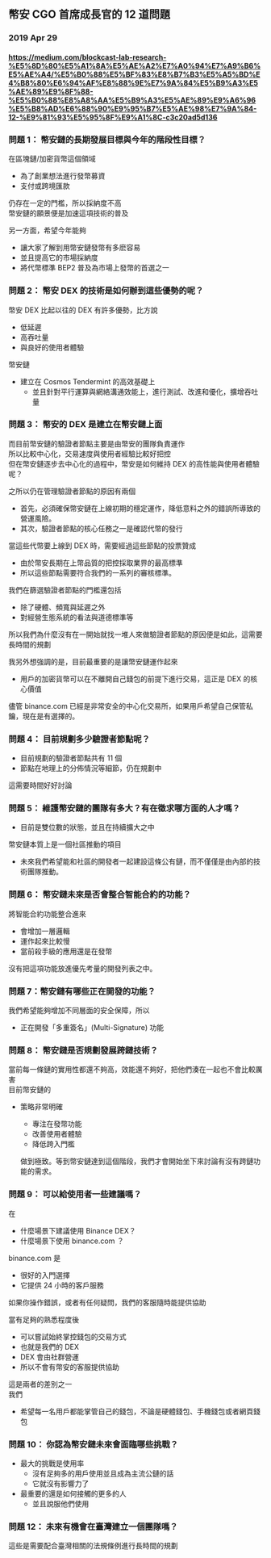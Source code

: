 ## 幣安 CGO 首席成長官的 12 道問題
### 2019 Apr 29
#### https://medium.com/blockcast-lab-research-%E5%8D%80%E5%A1%8A%E5%AE%A2%E7%A0%94%E7%A9%B6%E5%AE%A4/%E5%B0%88%E5%BF%83%E8%B7%B3%E5%A5%BD%E4%B8%80%E6%94%AF%E8%88%9E%E7%9A%84%E5%B9%A3%E5%AE%89%E9%8F%88-%E5%B0%88%E8%A8%AA%E5%B9%A3%E5%AE%89%E9%A6%96%E5%B8%AD%E6%88%90%E9%95%B7%E5%AE%98%E7%9A%84-12-%E9%81%93%E5%95%8F%E9%A1%8C-c3c20ad5d136

### 問題 1： 幣安鏈的長期發展目標與今年的階段性目標？
在區塊鏈/加密貨幣這個領域
- 為了創業想法進行發幣募資
- 支付或跨境匯款

仍存在一定的門檻，所以採納度不高  
幣安鏈的願景便是加速這項技術的普及

另一方面，希望今年能夠
- 讓大家了解到用幣安鏈發幣有多麽容易
- 並且提高它的市場採納度
- 將代幣標準 BEP2 普及為市場上發幣的首選之一

### 問題 2： 幣安 DEX 的技術是如何辦到這些優勢的呢？

幣安 DEX 比起以往的 DEX 有許多優勢，比方說
- 低延遲
- 高吞吐量
- 與良好的使用者體驗

幣安鏈
- 建立在 Cosmos Tendermint 的高效基礎上
  - 並且針對平行運算與網絡溝通效能上，進行測試、改進和優化，擴增吞吐量
  

### 問題 3： 幣安的 DEX 是建立在幣安鏈上面
而目前幣安鏈的驗證者節點主要是由幣安的團隊負責運作  
所以比較中心化，交易速度與使用者經驗比較好把控  
但在幣安鏈逐步去中心化的過程中，幣安是如何維持 DEX 的高性能與使用者體驗呢？

之所以仍在管理驗證者節點的原因有兩個
- 首先，必須確保幣安鏈在上線初期的穩定運作，降低意料之外的錯誤所導致的營運風險。
- 其次，驗證者節點的核心任務之一是確認代幣的發行

當這些代幣要上線到 DEX 時，需要經過這些節點的投票贊成
- 由於幣安長期在上幣品質的把控採取業界的最高標準
- 所以這些節點需要符合我們的一系列的審核標準。

我們在篩選驗證者節點的門檻還包括
- 除了硬體、頻寬與延遲之外
- 對經營生態系統的看法與道德標準等

所以我們為什麼沒有在一開始就找一堆人來做驗證者節點的原因便是如此，這需要長時間的規劃  

我另外想強調的是，目前最重要的是讓幣安鏈運作起來
- 用戶的加密貨幣可以在不離開自己錢包的前提下進行交易，這正是 DEX 的核心價值

儘管 binance.com 已經是非常安全的中心化交易所，如果用戶希望自己保管私鑰，現在是有選擇的。

### 問題 4： 目前規劃多少驗證者節點呢？
- 目前規劃的驗證者節點共有 11 個
 - 節點在地理上的分佈情況等細節，仍在規劃中

這需要時間好好討論

### 問題 5： 維護幣安鏈的團隊有多大？有在徵求哪方面的人才嗎？
- 目前是雙位數的狀態，並且在持續擴大之中

幣安鏈本質上是一個社區推動的項目
- 未來我們希望能和社區的開發者一起建設這條公有鏈，而不僅僅是由內部的技術團隊推動。

### 問題 6： 幣安鏈未來是否會整合智能合約的功能？
將智能合約功能整合進來
 - 會增加一層邏輯
 - 運作起來比較慢
 - 當前殺手級的應用還是在發幣

沒有把這項功能放進優先考量的開發列表之中。
 
### 問題 7：幣安鏈有哪些正在開發的功能？
我們希望能夠增加不同層面的安全保障，所以
- 正在開發「多重簽名」(Multi-Signature) 功能

### 問題 8： 幣安鏈是否規劃發展跨鏈技術？

當前每一條鏈的實用性都還不夠高，效能還不夠好，把他們湊在一起也不會比較厲害  
目前幣安鏈的
- 策略非常明確
  - 專注在發幣功能
  - 改善使用者體驗
  - 降低跨入門檻
  
  做到極致。等到幣安鏈達到這個階段，我們才會開始坐下來討論有沒有跨鏈功能的需求。
### 問題 9： 可以給使用者一些建議嗎？

在
- 什麼場景下建議使用 Binance DEX？
- 什麼場景下使用 binance.com ？

binance.com 是
- 很好的入門選擇
- 它提供 24 小時的客戶服務

如果你操作錯誤，或者有任何疑問，我們的客服隨時能提供協助

當有足夠的熟悉程度後
- 可以嘗試始終掌控錢包的交易方式
- 也就是我們的 DEX
- DEX 會由社群營運
- 所以不會有幣安的客服提供協助

這是兩者的差別之一  
我們
- 希望每一名用戶都能掌管自己的錢包，不論是硬體錢包、手機錢包或者網頁錢包

### 問題 10： 你認為幣安鏈未來會面臨哪些挑戰？
- 最大的挑戰是使用率
  - 沒有足夠多的用戶使用並且成為主流公鏈的話
  - 它就沒有影響力了
- 最重要的還是如何接觸的更多的人
  - 並且說服他們使用

### 問題 12： 未來有機會在臺灣建立一個團隊嗎？
這些是需要配合臺灣相關的法規條例進行長時間的規劃
